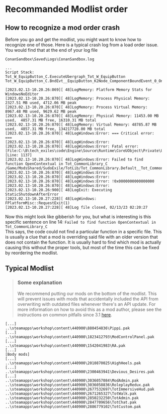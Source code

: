 # Recommanded Modlist order

## How to recognize a mod order crash
Before you go and get the modlist, you might want to know how to recognize one of those. Here is a typical crash log from a load order issue. You would find that at the end of your log file

`ConanSandbox\Saved\Logs\ConanSandbox.log`
```
...
Script Stack:
Tot_W_EquipButton_C.ExecuteUbergraph_Tot_W_EquipButton
Tot_W_EquipButton_C.BndEvt__EquipButton_K2Node_ComponentBoundEvent_0_OnButtonClickedEvent__DelegateSignature

[2023.02.13-10.20.26:869][ 48]LogMemory: Platform Memory Stats for WindowsNoEditor
[2023.02.13-10.20.26:870][ 48]LogMemory: Process Physical Memory: 2327.51 MB used, 4712.06 MB peak
[2023.02.13-10.20.26:870][ 48]LogMemory: Process Virtual Memory: 8967.48 MB used, 9629.62 MB peak
[2023.02.13-10.20.26:870][ 48]LogMemory: Physical Memory: 11453.00 MB used,  4857.31 MB free, 16310.31 MB total
[2023.02.13-10.20.26:870][ 48]LogMemory: Virtual Memory: 48785.87 MB used,  4857.31 MB free, 134217728.00 MB total
[2023.02.13-10.20.26:870][ 48]LogWindows:Error: === Critical error: ===
[2023.02.13-10.20.26:870][ 48]LogWindows:Error: 
[2023.02.13-10.20.26:870][ 48]LogWindows:Error: Fatal error: [File:C:\B\tech_exiles\code\Engine\Source\Runtime\CoreUObject\Private\UObject\ScriptCore.cpp] [Line: 1137] 
[2023.02.13-10.20.26:870][ 48]LogWindows:Error: Failed to find function OpenContextual in Tot_CommonLibrary_C /Game/ModsShared/SudoExile/TotLib/Tot_CommonLibrary.Default__Tot_CommonLibrary_C
[2023.02.13-10.20.26:870][ 48]LogWindows:Error: 
[2023.02.13-10.20.26:870][ 48]LogWindows:Error: 
[2023.02.13-10.20.26:870][ 48]LogWindows:Error: !0x0000000000000000
[2023.02.13-10.20.26:870][ 48]LogWindows:Error: 
[2023.02.13-10.20.26:900][ 48]LogExit: Executing StaticShutdownAfterError
[2023.02.13-10.20.27:228][ 48]LogWindows: FPlatformMisc::RequestExit(1)
[2023.02.13-10.20.27:228][ 48]Log file closed, 02/13/23 02:20:27
```

Now this might look like gibberish for you, but what is interesting is this specific sentence on line 14:
`Failed to find function OpenContextual in Tot_CommonLibrary_C`  
This says, the code could not find a particular function in a specific file. This is usually a clue that a mod is overriding said file with an older version that does not contain the function. It is usually hard to find which mod is actually causing this without the proper tools, but most of the time this can be fixed by reordering the modlist.                    

## Typical Modlist</h3>
> ### Some explanation
> We recommend putting our mods on the bottom of the modlist. This will prevent issues with mods that accidentally included the API from overwriting with outdated files whenever there's an API update. For more information on how to avoid this as a mod author, please see the instructions on common pitfalls since 3.1 [here](/?id=common-pitfall-since-31).

```
[...]
..\steamapps\workshop\content\440900\880454836\Pippi.pak
[...]
..\steamapps\workshop\content\440900\1823412793\ModControlPanel.pak
[...]
..\steamapps\workshop\content\440900\1542041983\RA.pak
[...]
[Body mods]
[...]
..\steamapps\workshop\content\440900\2010870025\HighHeels.pak
[...]
..\steamapps\workshop\content\440900\2300463941\Devious_Desires.pak
[...]
..\steamapps\workshop\content\440900\3036057084\ModAdmin.pak
..\steamapps\workshop\content\440900\3036058836\RoleplayRedux.pak
..\steamapps\workshop\content\440900\2677532697\TotImmersiveHud.pak
..\steamapps\workshop\content\440900\2671265327\TotWalk.pak
..\steamapps\workshop\content\440900\2850232250\TotAdmin.pak
..\steamapps\workshop\content\440900\2847709656\TotChat.pak
..\steamapps\workshop\content\440900\2886779102\TotCustom.pak
```